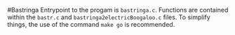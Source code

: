 #Bastringa
Entrypoint to the progam is `bastringa.c`. 
Functions are contained within the `bastr.c` and `bastringa2electricBoogaloo.c` files. 
To simplify things, the use of the command `make go` is recommended. 
